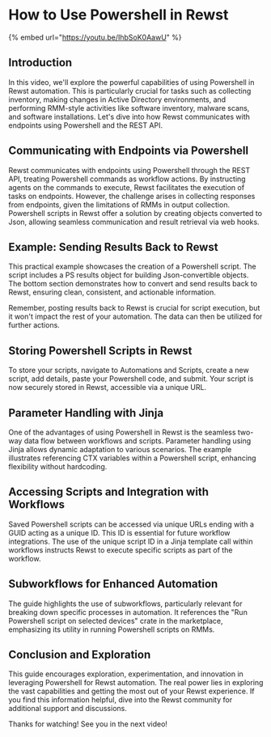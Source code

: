 # How to Use Powershell in Rewst

{% embed url="https://youtu.be/IhbSoK0AawU" %}

## Introduction

In this video, we'll explore the powerful capabilities of using Powershell in Rewst automation. This is particularly crucial for tasks such as collecting inventory, making changes in Active Directory environments, and performing RMM-style activities like software inventory, malware scans, and software installations. Let's dive into how Rewst communicates with endpoints using Powershell and the REST API.

## Communicating with Endpoints via Powershell

Rewst communicates with endpoints using Powershell through the REST API, treating Powershell commands as workflow actions. By instructing agents on the commands to execute, Rewst facilitates the execution of tasks on endpoints. However, the challenge arises in collecting responses from endpoints, given the limitations of RMMs in output collection. Powershell scripts in Rewst offer a solution by creating objects converted to Json, allowing seamless communication and result retrieval via web hooks.

## Example: Sending Results Back to Rewst

This practical example showcases the creation of a Powershell script. The script includes a PS results object for building Json-convertible objects. The bottom section demonstrates how to convert and send results back to Rewst, ensuring clean, consistent, and actionable information.

Remember, posting results back to Rewst is crucial for script execution, but it won't impact the rest of your automation. The data can then be utilized for further actions.

## Storing Powershell Scripts in Rewst

To store your scripts, navigate to Automations and Scripts, create a new script, add details, paste your Powershell code, and submit. Your script is now securely stored in Rewst, accessible via a unique URL.

## Parameter Handling with Jinja

One of the advantages of using Powershell in Rewst is the seamless two-way data flow between workflows and scripts. Parameter handling using Jinja allows dynamic adaptation to various scenarios. The example illustrates referencing CTX variables within a Powershell script, enhancing flexibility without hardcoding.

## Accessing Scripts and Integration with Workflows

Saved Powershell scripts can be accessed via unique URLs ending with a GUID acting as a unique ID. This ID is essential for future workflow integrations. The use of the unique script ID in a Jinja template call within workflows instructs Rewst to execute specific scripts as part of the workflow.

## Subworkflows for Enhanced Automation

The guide highlights the use of subworkflows, particularly relevant for breaking down specific processes in automation. It references the "Run Powershell script on selected devices" crate in the marketplace, emphasizing its utility in running Powershell scripts on RMMs.

## Conclusion and Exploration

This guide encourages exploration, experimentation, and innovation in leveraging Powershell for Rewst automation. The real power lies in exploring the vast capabilities and getting the most out of your Rewst experience. If you find this information helpful, dive into the Rewst community for additional support and discussions.

Thanks for watching! See you in the next video!
